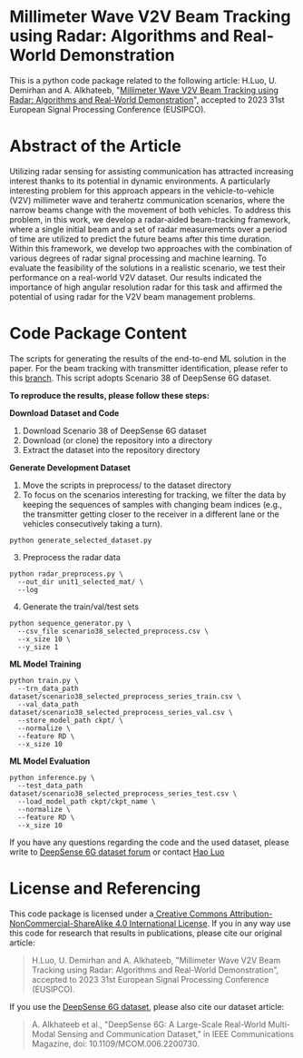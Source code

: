 # Millimeter Wave V2V Beam Tracking using Radar: Algorithms and Real-World Demonstration
This is a python code package related to the following article: H.Luo, U. Demirhan and A. Alkhateeb, "[Millimeter Wave V2V Beam Tracking using Radar: Algorithms and Real-World Demonstration](https://wi-lab.net/research/v2v-radar-aided-beam-tracking/)", accepted to 2023 31st European Signal Processing Conference (EUSIPCO).

# Abstract of the Article
Utilizing radar sensing for assisting communication has attracted increasing interest thanks to its potential in dynamic environments. A particularly interesting problem for this approach appears in the vehicle-to-vehicle (V2V) millimeter wave and terahertz communication scenarios, where the narrow beams change with the movement of both vehicles. To address this problem, in this work, we develop a radar-aided beam-tracking framework, where a single initial beam and a set of radar measurements over a period of time are utilized to predict the future beams after this time duration. Within this framework, we develop two approaches with the combination of various degrees of radar signal processing and machine learning. To evaluate the feasibility of the solutions in a realistic scenario, we test their performance on a real-world V2V dataset. Our results indicated the importance of high angular resolution radar for this task and affirmed the potential of using radar for the V2V beam management problems.

# Code Package Content
The scripts for generating the results of the end-to-end ML solution in the paper. For the beam tracking with transmitter identification, please refer to this [branch](https://github.com/LacoLuo/V2V-Radar-Beam-Tracking/tree/Tx_Identification). This script adopts Scenario 38 of DeepSense 6G dataset.

**To reproduce the results, please follow these steps:**

**Download Dataset and Code**
1. Download Scenario 38 of DeepSense 6G dataset
2. Download (or clone) the repository into a directory
3. Extract the dataset into the repository directory

**Generate Development Dataset**
1. Move the scripts in preprocess/ to the dataset directory
2. To focus on the scenarios interesting for tracking, we filter the data by keeping the sequences of samples with changing beam indices (e.g., the transmitter getting closer to the receiver in a different lane or the vehicles consecutively taking a turn).
```
python generate_selected_dataset.py
```
3. Preprocess the radar data
```
python radar_preprocess.py \
  --out_dir unit1_selected_mat/ \
  --log
```
4. Generate the train/val/test sets
```
python sequence_generator.py \
  --csv_file scenario38_selected_preprocess.csv \
  --x_size 10 \
  --y_size 1
```

**ML Model Training**
```
python train.py \
  --trn_data_path dataset/scenario38_selected_preprocess_series_train.csv \
  --val_data_path dataset/scenario38_selected_preprocess_series_val.csv \
  --store_model_path ckpt/ \
  --normalize \
  --feature RD \
  --x_size 10
```

**ML Model Evaluation**
```
python inference.py \
  --test_data_path dataset/scenario38_selected_preprocess_series_test.csv \
  --load_model_path ckpt/ckpt_name \
  --normalize \
  --feature RD \
  --x_size 10
```

If you have any questions regarding the code and the used dataset, please write to [DeepSense 6G dataset forum](https://deepsense6g.net/forum/) or contact [Hao Luo](mailto:h.luo@asu.edu)

# License and Referencing
This code package is licensed under a[ Creative Commons Attribution-NonCommercial-ShareAlike 4.0 International License](https://creativecommons.org/licenses/by-nc-sa/4.0/). If you in any way use this code for research that results in publications, please cite our original article:
> H.Luo, U. Demirhan and A. Alkhateeb, "Millimeter Wave V2V Beam Tracking using Radar: Algorithms and Real-World Demonstration", accepted to 2023 31st European Signal Processing Conference (EUSIPCO).

If you use the [DeepSense 6G dataset](https://deepsense6g.net), please also cite our dataset article:
> A. Alkhateeb et al., "DeepSense 6G: A Large-Scale Real-World Multi-Modal Sensing and Communication Dataset," in IEEE Communications Magazine, doi: 10.1109/MCOM.006.2200730.
